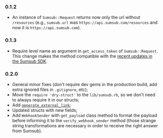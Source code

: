 ### 0.1.2
  - An instance of `Sumsub::Request` returns now only the url without `/resources` (e.g., `sumsub.url` was `https://api.sumsub.com/resources` and now it is `https://api.sumsub.com`).

### 0.1.3
  - Require level name as argument in `get_access_token` of `Sumsub::Request`. This change makes the method compatible with the [recent updates in the Sumsub SDK](https://developers.sumsub.com/migrations/sdk.html#sdk-migration-guide).

### 0.2.0
  - General minor fixes (don't require dev gems in the production build, add extra ignored files in `.gitignore`, etc);
  - Move the `require 'dry-struct'` to the `lib/sumsub.rb`, so we don't need to always require it in our structs;
  - Add [`generate_external_link`](https://developers.sumsub.com/api-reference/additional-methods.html#generating-websdk-external-link-for-particular-user);
  - Updated structs with new fields;
  - Add `WebhookSender` with `get_payload` class method to format the payload before informing it to the `verify_webhook_sender` method (those strange string transformations are necessary in order to receive the right answer from Sumsub).
